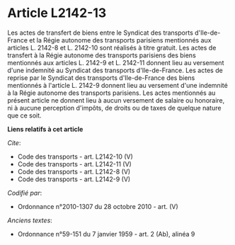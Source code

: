 # Article L2142-13

Les actes de transfert de biens entre le Syndicat des transports d'Ile-de-France et la Régie autonome des transports
parisiens mentionnés aux articles L. 2142-8 et L. 2142-10 sont réalisés à titre gratuit. Les actes de transfert à la Régie
autonome des transports parisiens des biens mentionnés aux articles L. 2142-9 et L. 2142-11 donnent lieu au versement d'une
indemnité au Syndicat des transports d'Ile-de-France. Les actes de reprise par le Syndicat des transports d'Ile-de-France des
biens mentionnés à l'article L. 2142-9 donnent lieu au versement d'une indemnité à la Régie autonome des transports
parisiens. Les actes mentionnés au présent article ne donnent lieu à aucun versement de salaire ou honoraire, ni à aucune
perception d'impôts, de droits ou de taxes de quelque nature que ce soit.

**Liens relatifs à cet article**

_Cite_:

  - Code des transports - art. L2142-10 (V)
  - Code des transports - art. L2142-11 (V)
  - Code des transports - art. L2142-8 (V)
  - Code des transports - art. L2142-9 (V)

_Codifié par_:

  - Ordonnance n°2010-1307 du 28 octobre 2010 - art. (V)

_Anciens textes_:

  - Ordonnance n°59-151 du 7 janvier 1959 - art. 2 (Ab), alinéa 9
